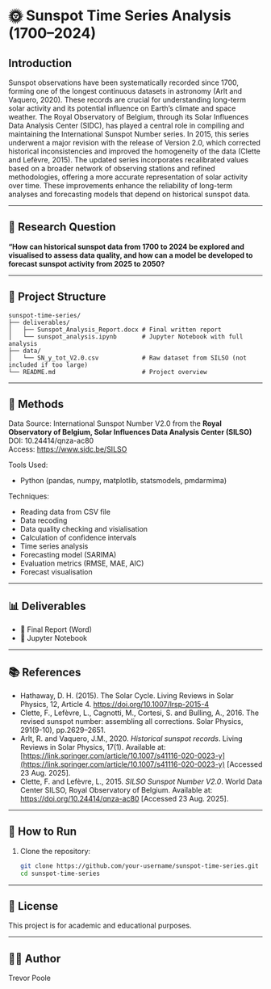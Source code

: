 # 🌞 Sunspot Time Series Analysis (1700–2024)


## Introduction

Sunspot observations have been systematically recorded since 1700, forming one of the longest continuous datasets in astronomy (Arlt and Vaquero, 2020). These records are crucial for understanding long-term solar activity and its potential influence on Earth’s climate and space weather. The Royal Observatory of Belgium, through its Solar Influences Data Analysis Center (SIDC), has played a central role in compiling and maintaining the International Sunspot Number series. In 2015, this series underwent a major revision with the release of Version 2.0, which corrected historical inconsistencies and improved the homogeneity of the data (Clette and Lefèvre, 2015). The updated series incorporates recalibrated values based on a broader network of observing stations and refined methodologies, offering a more accurate representation of solar activity over time. These improvements enhance the reliability of long-term analyses and forecasting models that depend on historical sunspot data.

---

## 📌 Research Question

**“How can historical sunspot data from 1700 to 2024 be explored and visualised to assess data quality, and how can a model be developed to forecast sunspot activity from 2025 to 2050?**

---

## 📁 Project Structure

```
sunspot-time-series/
├── deliverables/
│   ├── Sunspot_Analysis_Report.docx # Final written report
│   └── sunspot_analysis.ipynb       # Jupyter Notebook with full analysis
├── data/
│   └── SN_y_tot_V2.0.csv            # Raw dataset from SILSO (not included if too large)
└── README.md                        # Project overview
```

---

## 🧪 Methods
Data Source:
International Sunspot Number V2.0 from the **Royal Observatory of Belgium, Solar Influences Data Analysis Center (SILSO)**  
DOI: 10.24414/qnza-ac80  
Access: https://www.sidc.be/SILSO

Tools Used:
- Python (pandas, numpy, matplotlib, statsmodels, pmdarmima)

Techniques:
- Reading data from CSV file
- Data recoding
- Data quality checking and visialisation
- Calculation of confidence intervals
- Time series analysis
- Forecasting model (SARIMA)
- Evaluation metrics (RMSE, MAE, AIC)
- Forecast visualisation

---

## 📊 Deliverables

- 📄 Final Report (Word)
- 🧪 Jupyter Notebook

---

## 📚 References
- Hathaway, D. H. (2015). The Solar Cycle. Living Reviews in Solar Physics, 12, Article 4. https://doi.org/10.1007/lrsp-2015-4
- Clette, F., Lefèvre, L., Cagnotti, M., Cortesi, S. and Bulling, A., 2016. The revised sunspot number: assembling all corrections. Solar Physics, 291(9-10), pp.2629–2651.
- Arlt, R. and Vaquero, J.M., 2020. *Historical sunspot records*. Living Reviews in Solar Physics, 17(1). Available at: [https://link.springer.com/article/10.1007/s41116-020-0023-y](https://link.springer.com/article/10.1007/s41116-020-0023-y) [Accessed 23 Aug. 2025].
- Clette, F. and Lefèvre, L., 2015. *SILSO Sunspot Number V2.0*. World Data Center SILSO, Royal Observatory of Belgium. Available at: https://doi.org/10.24414/qnza-ac80 [Accessed 23 Aug. 2025].

---

## 🚀 How to Run

1. Clone the repository:
   ```bash
   git clone https://github.com/your-username/sunspot-time-series.git
   cd sunspot-time-series

---

## 📌 License
This project is for academic and educational purposes.

---

## 🙋‍♂️ Author
Trevor Poole
